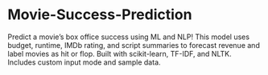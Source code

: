 # Movie-Success-Prediction
Predict a movie’s box office success using ML and NLP! This model uses budget, runtime, IMDb rating, and script summaries to forecast revenue and label movies as hit or flop. Built with scikit-learn, TF-IDF, and NLTK. Includes custom input mode and sample data.
